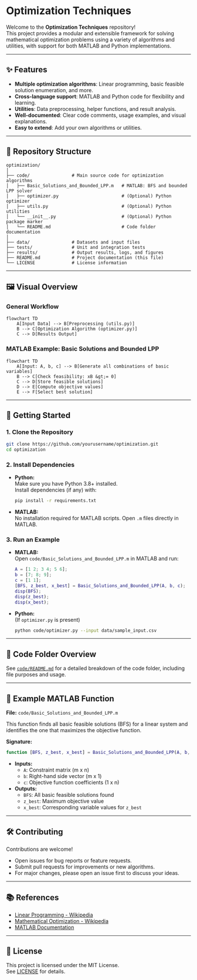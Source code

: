 # Optimization Techniques

Welcome to the **Optimization Techniques** repository!  
This project provides a modular and extensible framework for solving mathematical optimization problems using a variety of algorithms and utilities, with support for both MATLAB and Python implementations.

---

## ✨ Features

- **Multiple optimization algorithms**: Linear programming, basic feasible solution enumeration, and more.
- **Cross-language support**: MATLAB and Python code for flexibility and learning.
- **Utilities**: Data preprocessing, helper functions, and result analysis.
- **Well-documented**: Clear code comments, usage examples, and visual explanations.
- **Easy to extend**: Add your own algorithms or utilities.

---

## 📂 Repository Structure

```
optimization/
│
├── code/                # Main source code for optimization algorithms
│   ├── Basic_Solutions_and_Bounded_LPP.m   # MATLAB: BFS and bounded LPP solver
│   ├── optimizer.py                        # (Optional) Python optimizer
│   ├── utils.py                            # (Optional) Python utilities
│   └── __init__.py                         # (Optional) Python package marker
│   └── README.md                           # Code folder documentation
│
├── data/                # Datasets and input files
├── tests/               # Unit and integration tests
├── results/             # Output results, logs, and figures
├── README.md            # Project documentation (this file)
└── LICENSE              # License information
```

---

## 🖼️ Visual Overview

### General Workflow

```mermaid
flowchart TD
    A[Input Data] --> B[Preprocessing (utils.py)]
    B --> C[Optimization Algorithm (optimizer.py)]
    C --> D[Results Output]
```

### MATLAB Example: Basic Solutions and Bounded LPP

```mermaid
flowchart TD
    A[Input: A, b, c] --> B[Generate all combinations of basic variables]
    B --> C[Check feasibility: xB &gt;= 0]
    C --> D[Store feasible solutions]
    D --> E[Compute objective values]
    E --> F[Select best solution]
```

---

## 🚀 Getting Started

### 1. Clone the Repository

```bash
git clone https://github.com/yourusername/optimization.git
cd optimization
```

### 2. Install Dependencies

- **Python:**  
  Make sure you have Python 3.8+ installed.  
  Install dependencies (if any) with:
  ```bash
  pip install -r requirements.txt
  ```
- **MATLAB:**  
  No installation required for MATLAB scripts. Open `.m` files directly in MATLAB.

### 3. Run an Example

- **MATLAB:**  
  Open `code/Basic_Solutions_and_Bounded_LPP.m` in MATLAB and run:
  ```matlab
  A = [1 2; 3 4; 5 6];
  b = [7; 8; 9];
  c = [1 1];
  [BFS, z_best, x_best] = Basic_Solutions_and_Bounded_LPP(A, b, c);
  disp(BFS);
  disp(z_best);
  disp(x_best);
  ```
- **Python:**  
  (If `optimizer.py` is present)
  ```bash
  python code/optimizer.py --input data/sample_input.csv
  ```

---

## 🧩 Code Folder Overview

See [`code/README.md`](code/README.md) for a detailed breakdown of the code folder, including file purposes and usage.

---

## 📝 Example MATLAB Function

**File:** `code/Basic_Solutions_and_Bounded_LPP.m`

This function finds all basic feasible solutions (BFS) for a linear system and identifies the one that maximizes the objective function.

**Signature:**
```matlab
function [BFS, z_best, x_best] = Basic_Solutions_and_Bounded_LPP(A, b, c)
```
- **Inputs:**  
  - `A`: Constraint matrix (m x n)  
  - `b`: Right-hand side vector (m x 1)  
  - `c`: Objective function coefficients (1 x n)  
- **Outputs:**  
  - `BFS`: All basic feasible solutions found  
  - `z_best`: Maximum objective value  
  - `x_best`: Corresponding variable values for `z_best`  

---

## 🛠️ Contributing

Contributions are welcome!  
- Open issues for bug reports or feature requests.
- Submit pull requests for improvements or new algorithms.
- For major changes, please open an issue first to discuss your ideas.

---

## 📚 References

- [Linear Programming - Wikipedia](https://en.wikipedia.org/wiki/Linear_programming)
- [Mathematical Optimization - Wikipedia](https://en.wikipedia.org/wiki/Mathematical_optimization)
- [MATLAB Documentation](https://www.mathworks.com/help/matlab/)

---

## 📄 License

This project is licensed under the MIT License.  
See [LICENSE](./LICENSE) for details.
